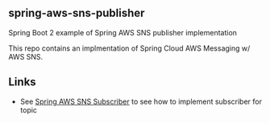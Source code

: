 ## spring-aws-sns-publisher
Spring Boot 2 example of Spring AWS SNS publisher implementation

This repo contains an implmentation of Spring Cloud AWS Messaging w/ AWS SNS.

## Links
- See [Spring AWS SNS Subscriber](https://github.com/aldwindelgado/spring-aws-sns-subscriber) to see how to 
implement subscriber for topic
